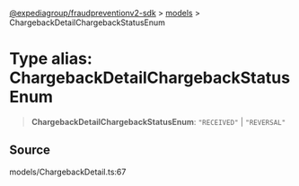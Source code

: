 [@expediagroup/fraudpreventionv2-sdk](../../index.md) > [models](../index.md) > ChargebackDetailChargebackStatusEnum

# Type alias: ChargebackDetailChargebackStatusEnum

> **ChargebackDetailChargebackStatusEnum**: `"RECEIVED"` \| `"REVERSAL"`

## Source

models/ChargebackDetail.ts:67
